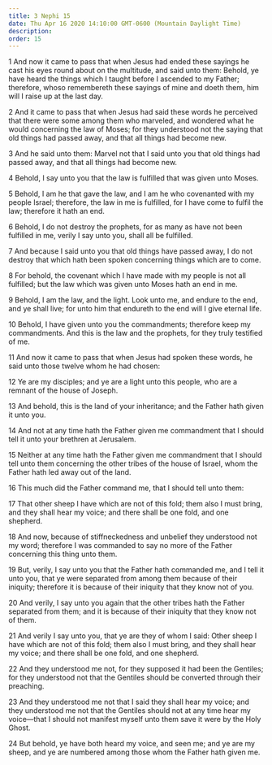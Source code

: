 ```yaml
---
title: 3 Nephi 15
date: Thu Apr 16 2020 14:10:00 GMT-0600 (Mountain Daylight Time)
description: 
order: 15
---
```


<p>
  1 And now it came to pass that when Jesus had ended these sayings he cast his
  eyes round about on the multitude, and said unto them: Behold, ye have heard
  the things which I taught before I ascended to my Father; therefore, whoso
  remembereth these sayings of mine and doeth them, him will I raise up at the
  last day.
</p>
<p>
  2 And it came to pass that when Jesus had said these words he perceived that
  there were some among them who marveled, and wondered what he would concerning
  the law of Moses; for they understood not the saying that old things had
  passed away, and that all things had become new.
</p>
<p>
  3 And he said unto them: Marvel not that I said unto you that old things had
  passed away, and that all things had become new.
</p>
<p>
  4 Behold, I say unto you that the law is fulfilled that was given unto Moses.
</p>
<p>
  5 Behold, I am he that gave the law, and I am he who covenanted with my people
  Israel; therefore, the law in me is fulfilled, for I have come to fulfil the
  law; therefore it hath an end.
</p>
<p>
  6 Behold, I do not destroy the prophets, for as many as have not been
  fulfilled in me, verily I say unto you, shall all be fulfilled.
</p>
<p>
  7 And because I said unto you that old things have passed away, I do not
  destroy that which hath been spoken concerning things which are to come.
</p>
<p>
  8 For behold, the covenant which I have made with my people is not all
  fulfilled; but the law which was given unto Moses hath an end in me.
</p>
<p>
  9 Behold, I am the law, and the light. Look unto me, and endure to the end,
  and ye shall live; for unto him that endureth to the end will I give eternal
  life.
</p>
<p>
  10 Behold, I have given unto you the commandments; therefore keep my
  commandments. And this is the law and the prophets, for they truly testified
  of me.
</p>
<p>
  11 And now it came to pass that when Jesus had spoken these words, he said
  unto those twelve whom he had chosen:
</p>
<p>
  12 Ye are my disciples; and ye are a light unto this people, who are a remnant
  of the house of Joseph.
</p>
<p>
  13 And behold, this is the land of your inheritance; and the Father hath given
  it unto you.
</p>
<p>
  14 And not at any time hath the Father given me commandment that I should tell
  it unto your brethren at Jerusalem.
</p>
<p>
  15 Neither at any time hath the Father given me commandment that I should tell
  unto them concerning the other tribes of the house of Israel, whom the Father
  hath led away out of the land.
</p>
<p>16 This much did the Father command me, that I should tell unto them:</p>
<p>
  17 That other sheep I have which are not of this fold; them also I must bring,
  and they shall hear my voice; and there shall be one fold, and one shepherd.
</p>
<p>
  18 And now, because of stiffneckedness and unbelief they understood not my
  word; therefore I was commanded to say no more of the Father concerning this
  thing unto them.
</p>
<p>
  19 But, verily, I say unto you that the Father hath commanded me, and I tell
  it unto you, that ye were separated from among them because of their iniquity;
  therefore it is because of their iniquity that they know not of you.
</p>
<p>
  20 And verily, I say unto you again that the other tribes hath the Father
  separated from them; and it is because of their iniquity that they know not of
  them.
</p>
<p>
  21 And verily I say unto you, that ye are they of whom I said: Other sheep I
  have which are not of this fold; them also I must bring, and they shall hear
  my voice; and there shall be one fold, and one shepherd.
</p>
<p>
  22 And they understood me not, for they supposed it had been the Gentiles; for
  they understood not that the Gentiles should be converted through their
  preaching.
</p>
<p>
  23 And they understood me not that I said they shall hear my voice; and they
  understood me not that the Gentiles should not at any time hear my
  voice&#x2014;that I should not manifest myself unto them save it were by the
  Holy Ghost.
</p>
<p>
  24 But behold, ye have both heard my voice, and seen me; and ye are my sheep,
  and ye are numbered among those whom the Father hath given me.
</p>
